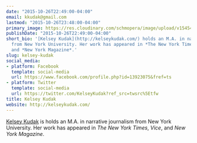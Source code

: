 ```yaml
---
date: "2015-10-26T22:49:00-04:00"
email: kkudak@gmail.com
lastmod: "2015-10-26T23:48:00-04:00"
primary_image: https://res.cloudinary.com/schmopera/image/upload/v1545409169/media/webhook-uploads/1445914924764/hbxdvnPD.jpg.jpg
publishDate: "2015-10-26T22:49:00-04:00"
short_bio: '[Kelsey Kudak](http://kelseykudak.com/) holds an M.A. in narrative journalism
  from New York University. Her work has appeared in *The New York Times*, *Vice*,
  and *New York Magazine*.'
slug: kelsey-kudak
social_media:
- platform: Facebook
  template: social-media
  url: https://www.facebook.com/profile.php?id=13923075&fref=ts
- platform: Twitter
  template: social-media
  url: https://twitter.com/KelseyKudak?ref_src=twsrc%5Etfw
title: Kelsey Kudak
website: http://kelseykudak.com/
---
```


[Kelsey Kudak](http://kelseykudak.com/) is holds an M.A. in narrative journalism from New York University. Her work has appeared in *The New York Times*, *Vice*, and *New York Magazine*.

